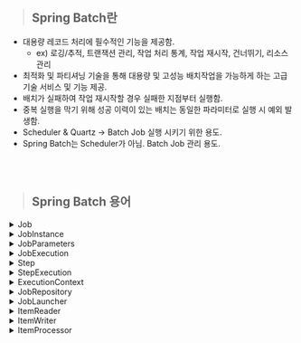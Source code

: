 > ## Spring Batch란

- 대용량 레코드 처리에 필수적인 기능을 제공함.
  - ex) 로깅/추적, 트랜잭션 관리, 작업 처리 통계, 작업 재시작, 건너뛰기, 리소스 관리
- 최적화 및 파티셔닝 기술을 통해 대용량 및 고성능 배치작업을 가능하게 하는 고급 기술 서비스 및 기능 제공.
- 배치가 실패하여 작업 재시작할 경우 실패한 지점부터 실행함.
- 중복 실행을 막기 위해 성공 이력이 있는 배치는 동일한 파라미터로 실행 시 예외 발생함.
- Scheduler & Quartz -> Batch Job 실행 시키기 위한 용도.
- Spring Batch는 Scheduler가 아님. Batch Job 관리 용도.

<br/>
<br/>

> ## Spring Batch 용어

<details>
    <summary>Job</summary>

- 배치 처리 과정을 하나의 단위로 만들어 놓은 객체.
- 배치 처리 과정에 있어 전체 계층 최상단에 위치.

</details>

<details>
    <summary>JobInstance</summary>

- Job의 실행 단위.
- Job 실행 시 하나의 JobInstance 발생.

</details>

<details>
    <summary>JobParameters</summary>

- JobInstance 구별 역할 및 JobInstance에 보내는 매개변수 역할.
- String, Double, Long, Date 4가지 형식만 지원함.

</details>

<details>
    <summary>JobExecution</summary>

- JobInstance 실행 시 생기는 객체.
  - 실패한 Job을 재실행할 경우 새로운 객체가 생성됨.
- JobInstance 상태, 시작시간, 종료시간, 생성시간 등의 정보를 담고 있음.

</details>

<details>
    <summary>Step</summary>

- Job의 배치처리를 정의하고 순차적인 단계를 캡슐화 한 것.
- 최소 1개의상의 step을 가져야하며 job의 실제 일괄 처리 제어하는 정보가 들어있음.

</details>

<details>
    <summary>StepExecution</summary>

- Step 실행 시 새로운 StepExecution 객체 생성됨.
  - Job 하나에 여러 Step이 있을 때, 실패한 Step 이후의 Step은 실행 되지 않으므로 실패 이후의 Step은 StepExecution 생성 안됨.
- JobExecution에 저장되는 정보 외에 Read Count, Write Count, Commit Count, Skip Count 등의 정보를 담고 있음.

</details>

<details>
    <summary>ExecutionContext</summary>

- 공유 데이터 저장소.
- JobExecutionContext, StepExecutionContext 2가지가 있음.
  - JobExecutionContext: Commit 시점에 데이터 저장.
  - StepExecutionContext: 실행 사이에 데이터 저장.

</details>

<details>
    <summary>JobRepository</summary>

- 위에서 설명한 모든 용어의 처리 정보를 담고 있는 매커니즘.
- Job 실행 시 JobRepository에 JobExecution, StepExecution 생성하고 ExecutionContext 정보들을 저장, 조회, 사용할 수 있는 공간이 되어줌.

</details>

<details>
    <summary>JobLauncher</summary>

- Job과 JobParameter 사용하여 Job 실행하는 객체.

</details>

<details>
    <summary>ItemReader</summary>

- Step에서 Item 읽어오는 인터페이스.
- 다양한 인터페이스가 존재하며 다양한 방법으로 Item 읽어올 수 있음.

</details>

<details>
    <summary>ItemWriter</summary>

- 처리 된 Data Write 할 때 사용함.
- 처기 결과에 따라 Insert, Update, Send가 될 수 있음.
- Read와 동일하게 다양한 인터페이스가 존재함.
- 기본적으로 Item을 Chunk로 묶어서 처리함.

</details>

<details>
    <summary>ItemProcessor</summary>

- Reader에서 읽어온 Item 처리하는 역할.
- 배치를 처리하는데 필수 요소는 아님.

</details>
